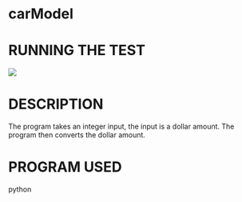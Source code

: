 # carModel

# RUNNING THE TEST
<img src="moneyImg.PNG">

# DESCRIPTION
The program takes an integer input, the input is a dollar amount. 
The program then converts the dollar amount.

# PROGRAM USED
python




